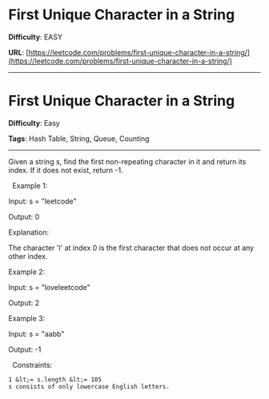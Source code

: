 # First Unique Character in a String

**Difficulty**: EASY

**URL**: [https://leetcode.com/problems/first-unique-character-in-a-string/](https://leetcode.com/problems/first-unique-character-in-a-string/)

---

# First Unique Character in a String

**Difficulty**: Easy

**Tags**: Hash Table, String, Queue, Counting

---

Given a string s, find the first non-repeating character in it and return its index. If it does not exist, return -1.

&nbsp;
Example 1:


Input: s = &quot;leetcode&quot;

Output: 0

Explanation:

The character &#39;l&#39; at index 0 is the first character that does not occur at any other index.


Example 2:


Input: s = &quot;loveleetcode&quot;

Output: 2


Example 3:


Input: s = &quot;aabb&quot;

Output: -1


&nbsp;
Constraints:


	1 &lt;= s.length &lt;= 105
	s consists of only lowercase English letters.



